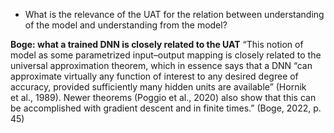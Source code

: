 - What is the relevance of the UAT for the relation between understanding of the model and understanding from the model?

**Boge: what a trained DNN is closely related to the UAT**
“This notion of model as some parametrized input–output mapping is closely related to the universal approximation theorem, which in essence says that a DNN “can approximate virtually any function of interest to any desired degree of accuracy, provided sufficiently many hidden units are available” (Hornik et al., 1989). Newer theorems (Poggio et al., 2020) also show that this can be accomplished with gradient descent and in finite times.” (Boge, 2022, p. 45) 

  